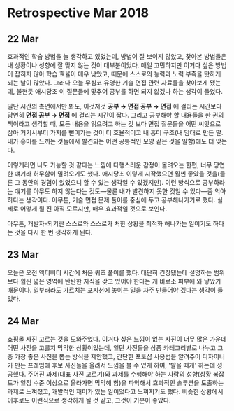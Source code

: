 # Retrospective Mar 2018

## 22 Mar

효과적인 학습 방법을 늘 생각하고 있었는데, 방법이 잘 보이지 않았고, 찾아본 방법들은 내 상황이나 성향에 잘 맞지 않는 것이 대부분이었다. 매일 고민하지만 이거다 싶은 방법이 잡히지 않아 학습 효율이 매우 낮았고, 때문에 스스로의 능력과 노력 부족을 탓하게 되는 날이 많았다. 그러다 오늘 무심코 유명한 기술 면접 관련 자료들을 찾아보게 됐는데, 불현듯 애시당초 이 질문들에 맞추어 공부를 하면 되지 않겠나 하는 생각이 들었다.

일단 시간의 측면에서만 봐도, 이것저것 **공부 &rarr; 면접 공부 &rarr; 면접** 에 걸리는 시간보다 당연히 **면접 공부 &rarr; 면접** 에 걸리는 시간이 짧다. 그리고 공부해야 할 내용들을 한 권의 책이라고 생각할 때, 모든 내용을 읽으려고 하는 것 보다 면접 질문들을 어떤 씨앗으로 삼아 거기서부터 가지를 뻗어가는 것이 더 효율적이고 내 흥미 구조(내 맘대로 만든 말. 내가 흥미를 느끼는 것들에서 발견되는 어떤 공통적인 모양 같은 것을 말함)에도 더 맞는다.

이렇게라면 나도 가능할 것 같다는 느낌에 다행스러운 감정이 몰려오는 한편, 너무 당연한 얘기라 허무함이 밀려오기도 했다. 애시당초 이렇게 시작했으면 훨씬 좋았을 것을(물론 그 동안의 경험이 있었으니 할 수 있는 생각일 수 있겠지만). 이런 방식으로 공부하라는 얘기를 아무도 하지 않는다는 것도&mdash;물론 내가 발견하지 못한 것일 수 있다&mdash;좀 의아하다는 생각이다. 아무튼, 기술 면접 문제 풀이를 중심에 두고 공부해나가기로 했다. 실제로 어떻게 될 진 아직 모르지만, 매우 효과적일 것으로 보인다.

아무튼, 개발자-되기란 스스로와 스스로가 처한 상황을 최적화 해나가는 일이기도 하다는 것을 다시 한 번 생각하게 된다.

## 23 Mar

오늘은 오전 액티비티 시간에 처음 퀴즈 풀이를 했다. 대단히 긴장됐는데 설명하는 범위 보다 훨씬 넓은 영역에 탄탄한 지식을 갖고 있어야 한다는 게 비로소 피부에 와 닿았기 때문이다. 일부러라도 가르치는 포지션에 놓이는 일을 자주 만들어야 겠다는 생각이 들었다.

## 24 Mar

쇼핑몰 사진 고르는 것을 도와주었다. 이거다 싶은 느낌이 없는 사진이 너무 많은 가운데 어떤 사진을 고를지 막막한 상황이었는데, 일단 사진들을 상품 카테고리별로 나누고 그 중 가장 좋은 사진을 뽑는 방식을 제안했고, 간단한 포토샵 사용법을 알려주어 디자이너가 만든 프레임에 후보 사진들을 올려서 느낌을 볼 수 있게 하여, '발을 떼게' 하는데 성공했다. 주어진 과제(대표 사진 고르기)와 과제를 수행해야 하는 사람의 성향(상황 복잡도가 일정 수준 이상으로 올라가면 막막해 함)을 파악해서 효과적인 솔루션을 도출하는 과제로 느껴졌고, 개발적인 재미가 있는 일이었다고 느껴지기도 했다. 비슷한 상황에서 이후로도 이런식으로 생각하게 될 것 같고, 그것이 기분이 좋았다.
